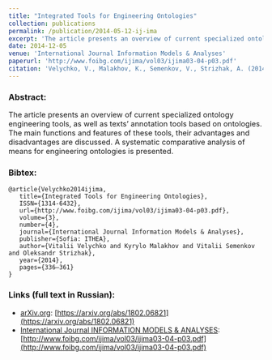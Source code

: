 ```yaml
---
title: "Integrated Tools for Engineering Ontologies"
collection: publications
permalink: /publication/2014-05-12-ij-ima
excerpt: 'The article presents an overview of current specialized ontology engineering tools, as well as texts’ annotation tools based on ontologies. The main functions and features of these tools, their advantages and disadvantages are discussed. A systematic comparative analysis of means for engineering ontologies is presented.'
date: 2014-12-05
venue: 'International Journal Information Models & Analyses'
paperurl: 'http://www.foibg.com/ijima/vol03/ijima03-04-p03.pdf'
citation: 'Velychko, V., Malakhov, K., Semenkov, V., Strizhak, A. (2014). Integrated Tools for Engineering Ontologies. <i>International Journal Information Models & Analyses, 3(4)</i>, 336–361. Retrieved from'
---
```


### Abstract:
<p style="font-size:11pt">
The article presents an overview of current specialized ontology engineering tools, as well as texts’ annotation tools based on ontologies. The main functions and features of these tools, their advantages and disadvantages are discussed. A systematic comparative analysis of means for engineering ontologies is presented.
</p>

### Bibtex:
```
@article{Velychko2014ijima,
   title={Integrated Tools for Engineering Ontologies},
   ISSN={1314-6432},
   url={http://www.foibg.com/ijima/vol03/ijima03-04-p03.pdf},
   volume={3},
   number={4},
   journal={International Journal Information Models & Analyses},
   publisher={Sofia: ITHEA},
   author={Vitalii Velychko and Kyrylo Malakhov and Vitalii Semenkov and Oleksandr Strizhak},
   year={2014},
   pages={336–361}
}
```

### Links (full text in Russian):
* [arXiv.org](https://arxiv.org/a/0000-0003-3223-9844): [https://arxiv.org/abs/1802.06821](https://arxiv.org/abs/1802.06821)
* [International Journal INFORMATION MODELS & ANALYSES](http://www.foibg.com/ijima/ijima-finfo.htm): [http://www.foibg.com/ijima/vol03/ijima03-04-p03.pdf](http://www.foibg.com/ijima/vol03/ijima03-04-p03.pdf)
